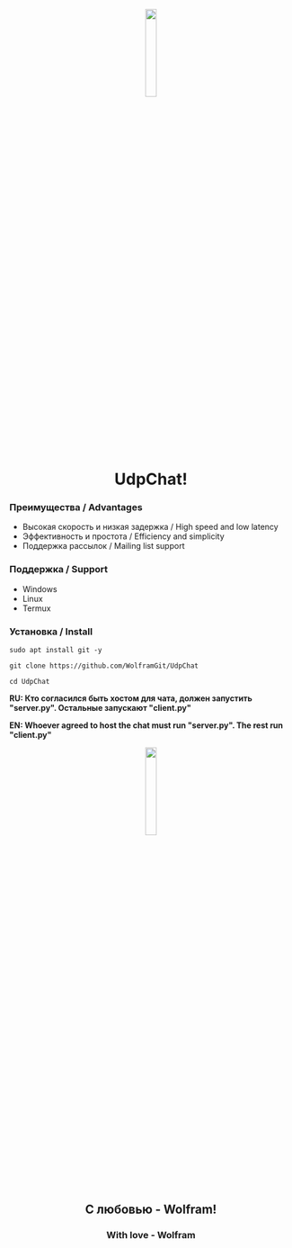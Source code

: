 <p align='center', width='100%'>
  <img width='20%', src='https://i.ibb.co/nNBDjG0W/Vector-4.png'>
</p>
<h1 align='center', width='100%'>UdpChat!</h2>

### Преимущества / Advantages
- Высокая скорость и низкая задержка / High speed and low latency
- Эффективность и простота / Efficiency and simplicity
- Поддержка рассылок / Mailing list support

### Поддержка / Support
- Windows
- Linux
- Termux

### Установка / Install
````
sudo apt install git -y

git clone https://github.com/WolframGit/UdpChat

cd UdpChat
````
**RU: Кто согласился быть хостом для чата, должен запустить "server.py". Остальные запускают "client.py"**

**EN: Whoever agreed to host the chat must run "server.py". The rest run "client.py"**

<p align='center', width='100%'>
  <img width='20%', src='https://i.ibb.co/HXmPjDm/heart3.png'>
</p>
<h2 align='center'>С любовью - Wolfram!</h2>
<h3 align='center'>With love - Wolfram</h3>
